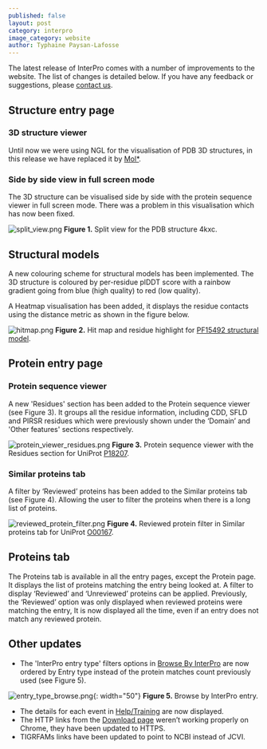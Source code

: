 ```yaml
---
published: false
layout: post
category: interpro
image_category: website
author: Typhaine Paysan-Lafosse
---
```

The latest release of InterPro comes with a number of improvements to the website. The list of changes is detailed below. If you have any feedback or suggestions, please [contact us](https://www.ebi.ac.uk/support/interpro). 

## Structure entry page

### 3D structure viewer
Until now we were using NGL for the visualisation of PDB 3D structures, in this release we have replaced it by [Mol*](https://molstar.org/).

### Side by side view in full screen mode
The 3D structure can be visualised side by side with the protein sequence viewer in full screen mode. There was a problem in this visualisation which has now been fixed.

![split_view.png]({{site.baseurl}}/assets/media/images/posts/split_view.png)
**Figure 1.** Split view for the PDB structure 4kxc.

## Structural models
A new colouring scheme for structural models has been implemented. The 3D structure is coloured by per-residue plDDT score with a rainbow gradient going from blue (high quality) to red (low quality).

A Heatmap visualisation has been added, it displays the residue contacts using the distance metric as shown in the figure below.

![hitmap.png]({{site.baseurl}}/assets/media/images/posts/hitmap.png)
**Figure 2.** Hit map and residue highlight for [PF15492 structural model](https://www.ebi.ac.uk/interpro/entry/pfam/PF15492/model/). 


## Protein entry page

### Protein sequence viewer
A new 'Residues' section has been added to the Protein sequence viewer (see Figure 3). It groups all the residue information, including CDD, SFLD and PIRSR residues which were previously shown under the ‘Domain’ and  'Other features' sections respectively.

![protein_viewer_residues.png]({{site.baseurl}}/assets/media/images/posts/protein_viewer_residues.png)
**Figure 3.** Protein sequence viewer with the Residues section for UniProt [P18207](https://www.ebi.ac.uk/interpro/protein/reviewed/P18207/).

### Similar proteins tab
A filter by ‘Reviewed’ proteins has been added to the Similar proteins tab (see Figure 4). Allowing the user to filter the proteins when there is a long list of proteins.

![reviewed_protein_filter.png]({{site.baseurl}}/assets/media/images/posts/reviewed_protein_filter.png)
**Figure 4.** Reviewed protein filter in Similar proteins tab for UniProt [O00167](https://www.ebi.ac.uk/interpro/protein/reviewed/O00167/similar_proteins/#table).


## Proteins tab
The Proteins tab is available in all the entry pages, except the Protein page. It displays the list of proteins matching the entry being looked at. A filter to display ‘Reviewed’ and ‘Unreviewed’ proteins can be applied. Previously, the ‘Reviewed’ option was only displayed when reviewed proteins were matching the entry, It is now displayed all the time, even if an entry does not match any reviewed protein.


## Other updates

- The 'InterPro entry type' filters options in [Browse By InterPro](https://www.ebi.ac.uk/interpro/entry/InterPro/#table) are now ordered by Entry type instead of the protein matches count previously used (see Figure 5).

![entry_type_browse.png]({{site.baseurl}}/assets/media/images/posts/entry_type_browse.png){: width="50"}
**Figure 5.** Browse by InterPro entry.

- The details for each event in [Help/Training](https://www.ebi.ac.uk/interpro/help/training/) are now displayed.
- The HTTP links from the [Download page](https://www.ebi.ac.uk/interpro/download/) weren’t working properly on Chrome, they have been updated to HTTPS.
- TIGRFAMs links have been updated to point to NCBI instead of JCVI.


